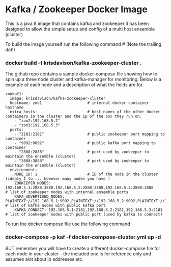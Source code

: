 # Kafka / Zookeeper Docker Image 

This is a java 8 image that contains kafka and zookeeper it has been designed to allow the simple setup and config of a multi host ensemble (cluster)

To build the image yourself run the following command # (Note the trailing dot!)

### docker build -t krisdavison/kafka-zookeeper-cluster . 

The github repo contains a sample docker-compose file showing how to spin up a three node cluster and kafka-manager for monitoring.
Below is a example of each node and a description of what the fields are for.
```
zookaf1:
  image: krisdavison/kafka-zookeeper-cluster
  hostname: zoo1					# internal docker container hostname
  extra_hosts:						# host names of the other docker containers in the cluster and the ip of the box they run on. 
    - "zoo2:192.168.5.2"
    - "zoo3:192.168.5.3"
  ports:
    - "2181:2181"					# public zookeeper port mapping to container
    - "9092:9092"					# public kafka port mapping to container
    - "2888:2888"					# port used by zookeeper to maintain the ensemble (cluster) 
    - "3888:3888"					# port used by zookeeper to maintain the ensemble (cluster) 
  environment:
    NODE_ID: 1						# ID of the node in the cluster (idealy 1 to ... however many nodes you have )
    ZOOKEEPER_NODES: 192.168.5.1:2888:3888,192.168.5.2:2888:3888,192.168.5.3:2888:3888 					# list of zookeeper nodes with internal ensemble ports
    KAFA_ADVERTISED_NODES: PLAINTEXT://192.168.5.1:9092,PLAINTEXT://192.168.5.2:9092,PLAINTEXT://192.168.5.3:9092       # list of kafka nodes with public kafka port
    KAFKA_CONNECT: 192.168.5.1:2181,192.168.5.2:2181,192.168.5.3:2181							# list of zookeeper nodes with public port (used by kafka to connect)
```
To run the docker compose file use the following command

### docker-compose -p kaf -f docker-compose-cluster.yml up -d

BUT remember you will have to create a different docker-compose file for each node in your cluster - the included one is for reference only and assumes alot about ip addresses etc. 

